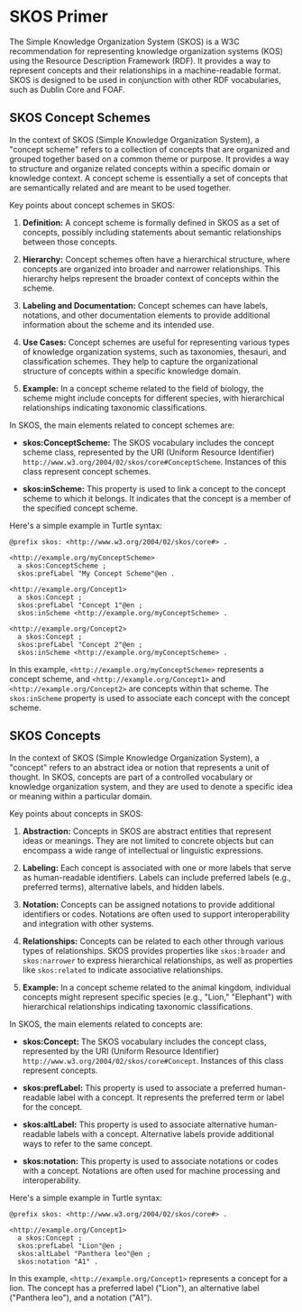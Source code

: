 # SKOS Primer

The Simple Knowledge Organization System (SKOS) is a W3C recommendation for representing knowledge organization systems (KOS) using the Resource Description Framework (RDF). It provides a way to represent concepts and their relationships in a machine-readable format. SKOS is designed to be used in conjunction with other RDF vocabularies, such as Dublin Core and FOAF.

## SKOS Concept Schemes

In the context of SKOS (Simple Knowledge Organization System), a "concept scheme" refers to a collection of concepts that are organized and grouped together based on a common theme or purpose. It provides a way to structure and organize related concepts within a specific domain or knowledge context. A concept scheme is essentially a set of concepts that are semantically related and are meant to be used together.

Key points about concept schemes in SKOS:

1. **Definition:** A concept scheme is formally defined in SKOS as a set of concepts, possibly including statements about semantic relationships between those concepts.

2. **Hierarchy:** Concept schemes often have a hierarchical structure, where concepts are organized into broader and narrower relationships. This hierarchy helps represent the broader context of concepts within the scheme.

3. **Labeling and Documentation:** Concept schemes can have labels, notations, and other documentation elements to provide additional information about the scheme and its intended use.

4. **Use Cases:** Concept schemes are useful for representing various types of knowledge organization systems, such as taxonomies, thesauri, and classification schemes. They help to capture the organizational structure of concepts within a specific knowledge domain.

5. **Example:** In a concept scheme related to the field of biology, the scheme might include concepts for different species, with hierarchical relationships indicating taxonomic classifications.

In SKOS, the main elements related to concept schemes are:

- **skos:ConceptScheme:** The SKOS vocabulary includes the concept scheme class, represented by the URI (Uniform Resource Identifier) `http://www.w3.org/2004/02/skos/core#ConceptScheme`. Instances of this class represent concept schemes.

- **skos:inScheme:** This property is used to link a concept to the concept scheme to which it belongs. It indicates that the concept is a member of the specified concept scheme.

Here's a simple example in Turtle syntax:

```turtle
@prefix skos: <http://www.w3.org/2004/02/skos/core#> .

<http://example.org/myConceptScheme>
  a skos:ConceptScheme ;
  skos:prefLabel "My Concept Scheme"@en .

<http://example.org/Concept1>
  a skos:Concept ;
  skos:prefLabel "Concept 1"@en ;
  skos:inScheme <http://example.org/myConceptScheme> .

<http://example.org/Concept2>
  a skos:Concept ;
  skos:prefLabel "Concept 2"@en ;
  skos:inScheme <http://example.org/myConceptScheme> .
```

In this example, `<http://example.org/myConceptScheme>` represents a concept scheme, and `<http://example.org/Concept1>` and `<http://example.org/Concept2>` are concepts within that scheme. The `skos:inScheme` property is used to associate each concept with the concept scheme.


## SKOS Concepts

In the context of SKOS (Simple Knowledge Organization System), a "concept" refers to an abstract idea or notion that represents a unit of thought. In SKOS, concepts are part of a controlled vocabulary or knowledge organization system, and they are used to denote a specific idea or meaning within a particular domain.

Key points about concepts in SKOS:

1. **Abstraction:** Concepts in SKOS are abstract entities that represent ideas or meanings. They are not limited to concrete objects but can encompass a wide range of intellectual or linguistic expressions.

2. **Labeling:** Each concept is associated with one or more labels that serve as human-readable identifiers. Labels can include preferred labels (e.g., preferred terms), alternative labels, and hidden labels.

3. **Notation:** Concepts can be assigned notations to provide additional identifiers or codes. Notations are often used to support interoperability and integration with other systems.

4. **Relationships:** Concepts can be related to each other through various types of relationships. SKOS provides properties like `skos:broader` and `skos:narrower` to express hierarchical relationships, as well as properties like `skos:related` to indicate associative relationships.

5. **Example:** In a concept scheme related to the animal kingdom, individual concepts might represent specific species (e.g., "Lion," "Elephant") with hierarchical relationships indicating taxonomic classifications.

In SKOS, the main elements related to concepts are:

- **skos:Concept:** The SKOS vocabulary includes the concept class, represented by the URI (Uniform Resource Identifier) `http://www.w3.org/2004/02/skos/core#Concept`. Instances of this class represent concepts.

- **skos:prefLabel:** This property is used to associate a preferred human-readable label with a concept. It represents the preferred term or label for the concept.

- **skos:altLabel:** This property is used to associate alternative human-readable labels with a concept. Alternative labels provide additional ways to refer to the same concept.

- **skos:notation:** This property is used to associate notations or codes with a concept. Notations are often used for machine processing and interoperability.

Here's a simple example in Turtle syntax:

```turtle
@prefix skos: <http://www.w3.org/2004/02/skos/core#> .

<http://example.org/Concept1>
  a skos:Concept ;
  skos:prefLabel "Lion"@en ;
  skos:altLabel "Panthera leo"@en ;
  skos:notation "A1" .
```

In this example, `<http://example.org/Concept1>` represents a concept for a lion. The concept has a preferred label ("Lion"), an alternative label ("Panthera leo"), and a notation ("A1").
